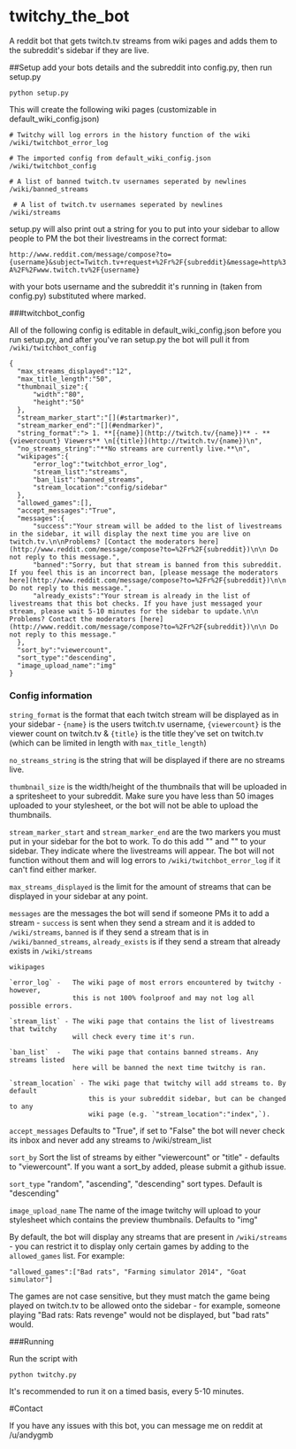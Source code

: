 twitchy_the_bot
===============

A reddit bot that gets twitch.tv streams from wiki pages and adds them to the subreddit's sidebar if they are live. 

##Setup
add your bots details and the subreddit into config.py, then run setup.py

    python setup.py

This will create the following wiki pages (customizable in default_wiki_config.json)
    
    # Twitchy will log errors in the history function of the wiki
    /wiki/twitchbot_error_log 

    # The imported config from default_wiki_config.json
    /wiki/twitchbot_config 

    # A list of banned twitch.tv usernames seperated by newlines
    /wiki/banned_streams 

     # A list of twitch.tv usernames seperated by newlines
    /wiki/streams

setup.py will also print out a string for you to put into your sidebar to allow people to PM the bot their livestreams in the correct format:

`http://www.reddit.com/message/compose?to={username}&subject=Twitch.tv+request+%2Fr%2F{subreddit}&message=http%3A%2F%2Fwww.twitch.tv%2F{username}`

with your bots username and the subreddit it's running in (taken from config.py) substituted where marked.


###twitchbot_config

All of the following config is editable in default_wiki_config.json before you run setup.py, and after you've ran setup.py the bot will pull it from `/wiki/twitchbot_config`

    {
      "max_streams_displayed":"12",
      "max_title_length":"50",
      "thumbnail_size":{
          "width":"80",
          "height":"50"
      },
      "stream_marker_start":"[](#startmarker)",
      "stream_marker_end":"[](#endmarker)",
      "string_format":"> 1. **[{name}](http://twitch.tv/{name})** - **{viewercount} Viewers** \n[{title}](http://twitch.tv/{name})\n",
      "no_streams_string":"**No streams are currently live.**\n",
      "wikipages":{
          "error_log":"twitchbot_error_log",
          "stream_list":"streams",
          "ban_list":"banned_streams",
          "stream_location":"config/sidebar"
      },
      "allowed_games":[],
      "accept_messages":"True",
      "messages":{
          "success":"Your stream will be added to the list of livestreams in the sidebar, it will display the next time you are live on twitch.tv.\n\nProblems? [Contact the moderators here](http://www.reddit.com/message/compose?to=%2Fr%2F{subreddit})\n\n Do not reply to this message.",
          "banned":"Sorry, but that stream is banned from this subreddit. If you feel this is an incorrect ban, [please message the moderators here](http://www.reddit.com/message/compose?to=%2Fr%2F{subreddit})\n\n Do not reply to this message.",
          "already_exists":"Your stream is already in the list of livestreams that this bot checks. If you have just messaged your stream, please wait 5-10 minutes for the sidebar to update.\n\n Problems? Contact the moderators [here](http://www.reddit.com/message/compose?to=%2Fr%2F{subreddit})\n\n Do not reply to this message."
      },
      "sort_by":"viewercount",
      "sort_type":"descending",
      "image_upload_name":"img"
    }


### Config information

`string_format` is the format that each twitch stream will be displayed as in your sidebar - `{name}` is the users twitch.tv username, `{viewercount}` is the viewer count on twitch.tv & `{title}` is the title they've set on twitch.tv (which can be limited in length with `max_title_length`)

`no_streams_string` is the string that will be displayed if there are no streams live. 

`thumbnail_size` is the width/height of the thumbnails that will be uploaded in a spritesheet to your subreddit. Make sure you have less than 50 images uploaded to your stylesheet, or the bot will not be able to upload the thumbnails.

`stream_marker_start` and `stream_marker_end` are the two markers you must put in your sidebar for the bot to work. To do this add "[](#startmarker)" and "[](#endmarker)" to your sidebar. They indicate where the livestreams will appear. The bot will not function without them and will log errors to `/wiki/twitchbot_error_log` if it can't find either marker. 

`max_streams_displayed` is the limit for the amount of streams that can be displayed in your sidebar at any point.

`messages` are the messages the bot will send if someone PMs it to add a stream - `success` is sent when they send a stream and it is added to `/wiki/streams`, `banned` is if they send a stream that is in `/wiki/banned_streams`, `already_exists` is if they send a stream that already exists in `/wiki/streams`

    wikipages
    
    `error_log` -   The wiki page of most errors encountered by twitchy - however, 
                    this is not 100% foolproof and may not log all possible errors.
    
    `stream_list` - The wiki page that contains the list of livestreams that twitchy 
                    will check every time it's run.
    
    `ban_list`  -   The wiki page that contains banned streams. Any streams listed
                    here will be banned the next time twitchy is ran. 
        
    `stream_location` - The wiki page that twitchy will add streams to. By default 
                        this is your subreddit sidebar, but can be changed to any 
                        wiki page (e.g. `"stream_location":"index",`).


`accept_messages` Defaults to "True", if set to "False" the bot will never check its inbox and never add any streams to /wiki/stream_list

`sort_by` Sort the list of streams by either "viewercount" or "title" - defaults to "viewercount". If you want a sort_by added, please submit a github issue.

`sort_type` "random", "ascending", "descending" sort types. Default is "descending"

`image_upload_name` The name of the image twitchy will upload to your stylesheet which contains the preview thumbnails. Defaults to "img"

By default, the bot will display any streams that are present in `/wiki/streams` - you can restrict it to display only certain games by adding to the `allowed_games` list. For example:

    "allowed_games":["Bad rats", "Farming simulator 2014", "Goat simulator"]

The games are not case sensitive, but they must match the game being played on twitch.tv to be allowed onto the sidebar - for example, someone playing "Bad rats: Rats revenge" would not be displayed, but "bad rats" would. 


###Running

Run the script with 

    python twitchy.py

It's recommended to run it on a timed basis, every 5-10 minutes.

#Contact 

If you have any issues with this bot, you can message me on reddit at /u/andygmb
